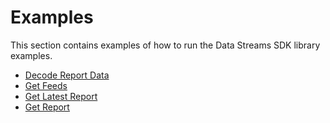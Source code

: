 # Examples

This section contains examples of how to run the Data Streams SDK library examples.

- [Decode Report Data](./decode_report_data.md)
- [Get Feeds](./get_feeds.md)
- [Get Latest Report](./get_latest_report.md)
- [Get Report](./get_report.md)
